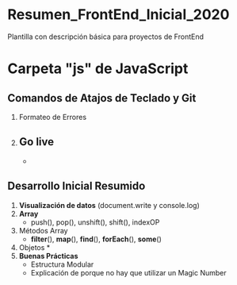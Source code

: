 # Resumen_FrontEnd_Inicial_2020
Plantilla con descripción básica para proyectos de FrontEnd 



# Carpeta "js" de JavaScript

## Comandos de Atajos de Teclado y Git 
 1. Formateo de Errores
 2. Go live
    - 
    - 

## Desarrollo Inicial Resumido
 1. **Visualización de datos** (document.write y console.log)
 2. **Array**
    -  push(), pop(), unshift(), shift(), indexOP
 3. Métodos Array
    - **filter**(), **map**(), **find**(), **forEach**(), **some**()
 4. Objetos
        * 
 5. **Buenas Prácticas**
    - Estructura Modular
    -  Explicación de porque no hay que utilizar un Magic Number
    